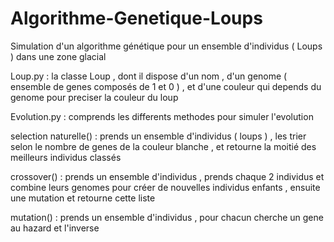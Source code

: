# Algorithme-Genetique-Loups
Simulation d'un algorithme génétique pour un ensemble d'individus ( Loups ) dans une zone glacial

Loup.py : la classe Loup , dont il dispose d'un nom , d'un genome ( ensemble de genes composés de 1 et 0 ) , et d'une couleur qui depends du genome pour preciser la couleur du loup

Evolution.py : comprends les differents methodes pour simuler l'evolution

selection naturelle() : prends un ensemble d'individus ( loups ) , les trier selon le nombre de genes de la couleur blanche , et retourne la moitié des meilleurs individus classés

crossover() : prends un ensemble d'individus , prends chaque 2 individus et combine leurs genomes pour créer de nouvelles individus enfants , ensuite une mutation et retourne cette liste

mutation() : prends un ensemble d'individus , pour chacun cherche un gene au hazard et l'inverse
